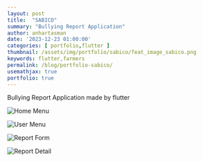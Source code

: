 ```yaml
---
layout: post
title:  "SABICO"
summary: "Bullying Report Application"
author: anhartasman
date: '2023-12-23 01:00:00'
categories: [ portfolio,flutter ]
thumbnail: /assets/img/portfolio/sabico/feat_image_sabico.png
keywords: flutter,farmers
permalink: /blog/portfolio-sabico/
usemathjax: true
portfolio: true 
---
```

Bullying Report Application made by flutter

![Home Menu](/assets/img/portfolio/sabico/sabico_menu_home.png "Home Menu")

![User Menu](/assets/img/portfolio/sabico/sabico_menu_user.png "User Menu")

![Report Form](/assets/img/portfolio/sabico/sabico_form_report.png "Report Form")

![Report Detail](/assets/img/portfolio/sabico/sabico_detail_report.png "Report Detail")

